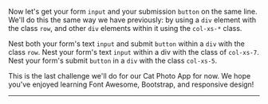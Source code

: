 <div class="challenge-instructions bootstrap"><div><section id="description">
<p>Now let's get your form <code>input</code> and your submission <code>button</code> on the same line. We'll do this the same way we have previously: by using a <code>div</code> element with the class <code>row</code>, and other <code>div</code> elements within it using the <code>col-xs-*</code> class.</p>
<p>Nest both your form's text <code>input</code> and submit <code>button</code> within a <code>div</code> with the class <code>row</code>. Nest your form's text <code>input</code> within a div with the class of <code>col-xs-7</code>. Nest your form's submit <code>button</code> in a <code>div</code> with the class <code>col-xs-5</code>.</p>
<p>This is the last challenge we'll do for our Cat Photo App for now. We hope you've enjoyed learning Font Awesome, Bootstrap, and responsive design!</p>
</section></div><hr/></div>